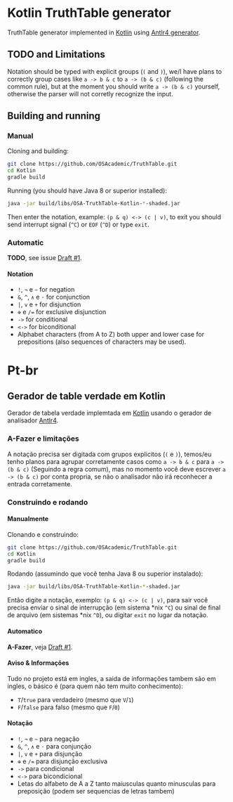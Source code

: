 # Kotlin TruthTable generator

TruthTable generator implemented in [Kotlin](https://kotlinlang.org) using [Antlr4 generator](http://antlr.org).

## TODO and Limitations

Notation should be typed with explicit groups (`(` and `)`), we/I have plans to correctly group cases like `a -> b & c` to `a -> (b & c)` (following the common rule), but at the moment you should write `a -> (b & c)` yourself, otherwise the parser will not corretly recognize the input.

## Building and running

### Manual

Cloning and building:

```bash
git clone https://github.com/OSAcademic/TruthTable.git
cd Kotlin
gradle build
```

Running (you should have Java 8 or superior installed):

```bash
java -jar build/libs/OSA-TruthTable-Kotlin-*-shaded.jar
```

Then enter the notation, example: `(p & q) <-> (c | v)`, to exit you should send interrupt signal (`^C`) or `EOF` (`^D`) or type `exit`.

### Automatic

**TODO**, see issue [Draft #1](https://github.com/OSAcademic/Draft/issues/1).

#### Notation

- `!`, `¬` e `~` for negation
- `&`, `^`, `∧` e `⋅` for conjunction
- `|`, `v` e `+` for disjunction
- `⊕` e `/=` for exclusive disjunction
- `->` for conditional
- `<->` for biconditional
- Alphabet characters (from A to Z) both upper and lower case for prepositions (also sequences of characters may be used).

# Pt-br

## Gerador de table verdade em Kotlin

Gerador de tabela verdade implemtada em [Kotlin](https://kotlinlang.org) usando o gerador de analisador [Antlr4](http://antlr.org).

### A-Fazer e limitações

A notação precisa ser digitada com grupos explicitos (`(` e `)`), temos/eu tenho planos para agrupar corretamente casos como `a -> b & c` para `a -> (b & c)` (Seguindo a regra comum), mas no momento você deve escrever `a -> (b & c)` por conta propria, se não o analisador não irá reconhecer a entrada corretamente.

### Construindo e rodando

#### Manualmente

Clonando e construindo:

```bash
git clone https://github.com/OSAcademic/TruthTable.git
cd Kotlin
gradle build
```

Rodando (assumindo que você tenha Java 8 ou superior instalado):

```bash
java -jar build/libs/OSA-TruthTable-Kotlin-*-shaded.jar
```

Então digite a notação, exemplo: `(p & q) <-> (c | v)`, para sair você precisa enviar o sinal de interrupção (em sistema *nix `^C`) ou sinal de final de arquivo (em sistemas *nix `^D`), ou digitar `exit` no lugar da notação.

#### Automatico

**A-Fazer**, veja [Draft #1](https://github.com/OSAcademic/Draft/issues/1).

#### Aviso & Informações

Tudo no projeto está em ingles, a saida de informações tambem são em ingles, o básico é (para quem não tem muito conhecimento):

- `T`/`true` para verdadeiro (mesmo que `V`/`1`)
- `F`/`false` para falso (mesmo que `F`/`0`)


#### Notação

- `!`, `¬` e `~` para negação
- `&`, `^`, `∧` e `⋅` para conjunção
- `|`, `v` e `+` para disjunção
- `⊕` e `/=` para disjunção exclusiva
- `->` para condicional
- `<->` para bicondicional
- Letas do alfabeto de A a Z tanto maiusculas quanto minusculas para preposição (podem ser sequencias de letras tambem)